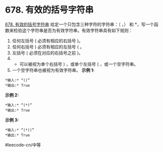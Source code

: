 # 678. 有效的括号字符串
  [678. 有效的括号字符串](https://leetcode-cn.com/problems/valid-parenthesis-string/) 
给定一个只包含三种字符的字符串：（ ，） 和 *，写一个函数来检验这个字符串是否为有效字符串。有效字符串具有如下规则：
1. 任何左括号 ( 必须有相应的右括号 )。
2. 任何右括号 ) 必须有相应的左括号 ( 。
3. 左括号 ( 必须在对应的右括号之前 )。
4. * 可以被视为单个右括号 ) ，或单个左括号 ( ，或一个空字符串。
5. 一个空字符串也被视为有效字符串。
**示例 1:**
```
*输入:* “()”
*输出:* True
```
**示例 2:**
```
*输入:* “(*)”
*输出:* True
```
**示例 3:**
```
*输入:* “(*))”
*输出:* True
```


#leecode-cn/中等
